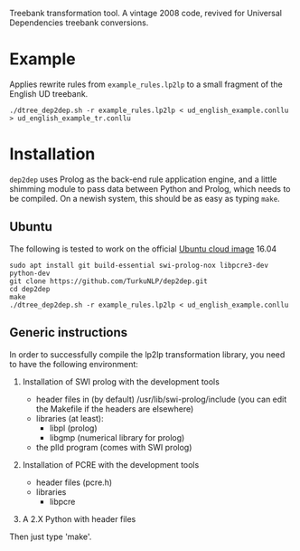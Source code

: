 Treebank transformation tool. A vintage 2008 code, revived for Universal Dependencies treebank conversions.

# Example

Applies rewrite rules from `example_rules.lp2lp` to a small fragment of the English UD treebank.

    ./dtree_dep2dep.sh -r example_rules.lp2lp < ud_english_example.conllu > ud_english_example_tr.conllu

# Installation

`dep2dep` uses Prolog as the back-end rule application engine, and a little shimming module to pass data between Python and Prolog, which needs to be compiled. On a newish system, this should be as easy as typing `make`.

## Ubuntu

The following is tested to work on the official [Ubuntu cloud image](https://help.ubuntu.com/lts/serverguide/cloud-images-and-uvtool.html) 16.04

```
sudo apt install git build-essential swi-prolog-nox libpcre3-dev python-dev 
git clone https://github.com/TurkuNLP/dep2dep.git
cd dep2dep
make
./dtree_dep2dep.sh -r example_rules.lp2lp < ud_english_example.conllu
```

## Generic instructions 

In order to successfully compile the lp2lp transformation library,
you need to have the following environment:

1) Installation of SWI prolog with the development tools
   - header files in (by default) /usr/lib/swi-prolog/include (you can edit the Makefile if the headers are elsewhere)
   - libraries (at least):
        - libpl (prolog)
        - libgmp (numerical library for prolog)
   - the plld program (comes with SWI prolog)

2) Installation of PCRE with the development tools
   - header files (pcre.h)
   - libraries
        - libpcre

3) A 2.X Python with header files

Then just type 'make'.
